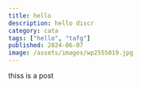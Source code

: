 ```yaml
---
title: hello
description: hello discr
category: cata
tags: ["hello", "tafg"]
published: 2024-06-07
image: /assets/images/wp2555019.jpg
---
```

thiss is a post

